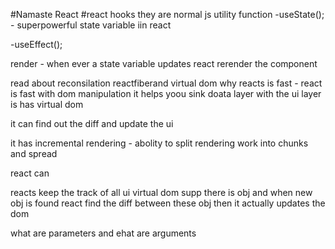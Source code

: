 #Namaste React 
#react hooks
they are normal js utility  function
-useState(); - superpowerful state variable iin react 

-useEffect(); 


render - when ever a state variable updates react rerender the component 

read about reconsilation reactfiberand virtual dom 
why reacts is fast - react is fast with dom manipulation  it helps yoou sink doata layer with the ui layer 
is has virtual dom 

it can find out the diff and update the ui 

it has incremental rendering - abolity to split rendering work into chunks and spread

react can 

reacts keep the track of all ui virtual dom supp there is obj   and when new obj is found react find the diff between these obj then it actually updates the dom


what are parameters and ehat are arguments